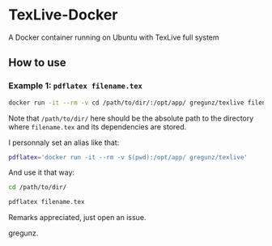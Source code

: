 # TexLive-Docker
A Docker container running on Ubuntu with TexLive full system 

## How to use

### Example 1: `pdflatex filename.tex`

```bash
docker run -it --rm -v cd /path/to/dir/:/opt/app/ gregunz/texlive filename.tex
```

Note that `/path/to/dir/` here should be the absolute path to the directory where `filename.tex` and its dependencies are stored.

I personnaly set an alias like that:

```bash
pdflatex='docker run -it --rm -v $(pwd):/opt/app/ gregunz/texlive'
```

And use it that way:

```bash
cd /path/to/dir/
```

```bash
pdflatex filename.tex
```

Remarks appreciated, just open an issue.

gregunz.
